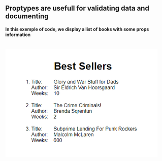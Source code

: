 ## Proptypes are usefull for validating data and documenting
#### In this exemple of code, we display a list of books with some props information

<div style="display: inline_block"><br/>
  <img src="./presentation.png" />
</div>

